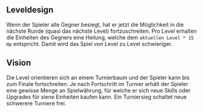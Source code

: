 ## Leveldesign

Wenn der Spieler alle Gegner besiegt, hat er jetzt die Möglichkeit in die nächste Runde (quasi das nächste Level) fortzuschreiten.
Pro Level erhalten die Einheiten des Gegners eine Heilung, welche dem `aktuellen Level * 15 Hp` entspricht.
Damit wird das Spiel von Level zu Level schwieriger. 

## Vision

Die Level orientieren sich an einem Turnierbaum und der Spieler kann bis zum Finale fortschreiten.
Je nach Fortschritt im Turnier erhält der Spieler eine gewisse Menge an Spielwährung, 
für welche er sich neue Skills oder Upgrades für siene Einheiten kaufen kann.
Ein Turniersieg schaltet neue schwerere Turniere frei.